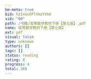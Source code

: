 ```yaml
---
bm-meta: true
bid: hzIxouGFlVmztVmO
vid: "00"
path: /书籍/高等数学教材下册【第七版】.pdf
name: 高等数学教材下册【第七版】
ext: pdf
visual: false
type: unknown
authors: []
tags: []
status: reading
rating: 0
progress: 4
total: 368
---
```

